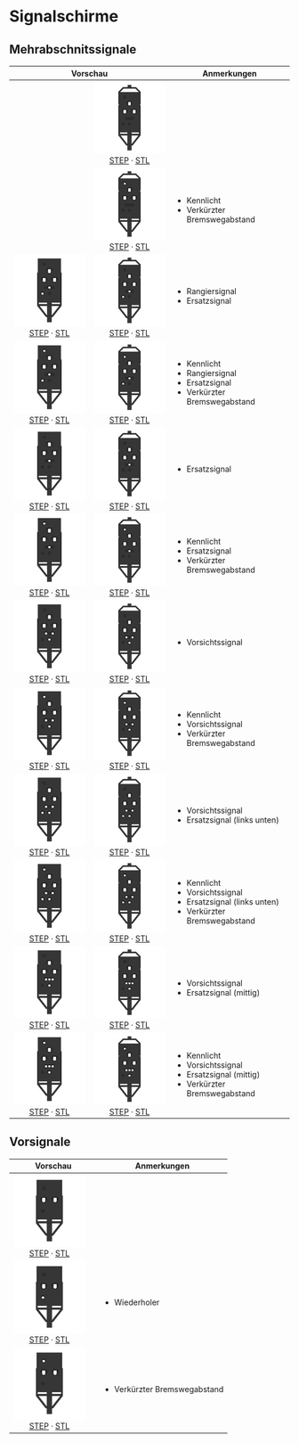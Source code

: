 # Signalschirme

## Mehrabschnitssignale

<table>
  <thead>
    <tr>
      <th colspan="2">Vorschau</th>
      <th>Anmerkungen</th>
    </tr>
  </thead>
  <tbody>
    <tr>
      <td width="130" align="center"></td>
      <td width="130" align="center">
        <img src="export/MS__B-front.png">
        <br>
        <a href="export/MS__B.step">STEP</a> · <a href="export/MS__B.stl">STL</a>
      </td>
      <td></td>
    </tr>
    <tr>
      <td width="130" align="center"></td>
      <td width="130" align="center">
        <img src="export/MS_vBw__B-front.png">
        <br>
        <a href="export/MS_vBw__B.step">STEP</a> · <a href="export/MS_vBw__B.stl">STL</a>
      </td>
      <td>
        <ul>
          <li>Kennlicht</li>
          <li>Verkürzter Bremswegabstand</li>
        </ul>
      </td>
    </tr>
    <tr>
      <td width="130" align="center">
        <img src="export/MS_Sh1__A-front.png">
        <br>
        <a href="export/MS_Sh1__A.step">STEP</a> · <a href="export/MS_Sh1__A.stl">STL</a>
      </td>
      <td width="130" align="center">
        <img src="export/MS_Sh1__B-front.png">
        <br>
        <a href="export/MS_Sh1__B.step">STEP</a> · <a href="export/MS_Sh1__B.stl">STL</a>
      </td>
      <td>
        <ul>
          <li>Rangiersignal</li>
          <li>Ersatzsignal</li>
        </ul>
      </td>
    </tr>
    <tr>
      <td width="130" align="center">
        <img src="export/MS_Sh1_vBw__A-front.png">
        <br>
        <a href="export/MS_Sh1_vBw__A.step">STEP</a> · <a href="export/MS_Sh1_vBw__A.stl">STL</a>
      </td>
      <td width="130" align="center">
        <img src="export/MS_Sh1_vBw__B-front.png">
        <br>
        <a href="export/MS_Sh1_vBw__B.step">STEP</a> · <a href="export/MS_Sh1_vBw__B.stl">STL</a>
      </td>
      <td>
        <ul>
          <li>Kennlicht</li>
          <li>Rangiersignal</li>
          <li>Ersatzsignal</li>
          <li>Verkürzter Bremswegabstand</li>
        </ul>
      </td>
    </tr>
    <tr>
      <td width="130" align="center">
        <img src="export/MS_Zs1__A-front.png">
        <br>
        <a href="export/MS_Zs1__A.step">STEP</a> · <a href="export/MS_Zs1__A.stl">STL</a>
      </td>
      <td width="130" align="center">
        <img src="export/MS_Zs1__B-front.png">
        <br>
        <a href="export/MS_Zs1__B.step">STEP</a> · <a href="export/MS_Zs1__B.stl">STL</a>
      </td>
      <td>
        <ul>
          <li>Ersatzsignal</li>
        </ul>
      </td>
    </tr>
    <tr>
      <td width="130" align="center">
        <img src="export/MS_Zs1_vBw__A-front.png">
        <br>
        <a href="export/MS_Zs1_vBw__A.step">STEP</a> · <a href="export/MS_Zs1_vBw__A.stl">STL</a>
      </td>
      <td width="130" align="center">
        <img src="export/MS_Zs1_vBw__B-front.png">
        <br>
        <a href="export/MS_Zs1_vBw__B.step">STEP</a> · <a href="export/MS_Zs1_vBw__B.stl">STL</a>
      </td>
      <td>
        <ul>
          <li>Kennlicht</li>
          <li>Ersatzsignal</li>
          <li>Verkürzter Bremswegabstand</li>
        </ul>
      </td>
    </tr>
    <tr>
      <td width="130" align="center">
        <img src="export/MS_Zs7__A-front.png">
        <br>
        <a href="export/MS_Zs7__A.step">STEP</a> · <a href="export/MS_Zs7__A.stl">STL</a>
      </td>
      <td width="130" align="center">
        <img src="export/MS_Zs7__B-front.png">
        <br>
        <a href="export/MS_Zs7__B.step">STEP</a> · <a href="export/MS_Zs7__B.stl">STL</a>
      </td>
      <td>
        <ul>
          <li>Vorsichtssignal</li>
        </ul>
      </td>
    </tr>
    <tr>
      <td width="130" align="center">
        <img src="export/MS_Zs7_vBw__A-front.png">
        <br>
        <a href="export/MS_Zs7_vBw__A.step">STEP</a> · <a href="export/MS_Zs7_vBw__A.stl">STL</a>
      </td>
      <td width="130" align="center">
        <img src="export/MS_Zs7_vBw__B-front.png">
        <br>
        <a href="export/MS_Zs7_vBw__B.step">STEP</a> · <a href="export/MS_Zs7_vBw__B.stl">STL</a>
      </td>
      <td>
        <ul>
          <li>Kennlicht</li>
          <li>Vorsichtssignal</li>
          <li>Verkürzter Bremswegabstand</li>
        </ul>
      </td>
    </tr>
    <tr>
      <td width="130" align="center">
        <img src="export/MS_Zs7_Zs1__A-front.png">
        <br>
        <a href="export/MS_Zs7_Zs1__A.step">STEP</a> · <a href="export/MS_Zs7_Zs1__A.stl">STL</a>
      </td>
      <td width="130" align="center">
        <img src="export/MS_Zs7_Zs1__B-front.png">
        <br>
        <a href="export/MS_Zs7_Zs1__B.step">STEP</a> · <a href="export/MS_Zs7_Zs1__B.stl">STL</a>
      </td>
      <td>
        <ul>
          <li>Vorsichtssignal</li>
          <li>Ersatzsignal (links unten)</li>
        </ul>
      </td>
    </tr>
    <tr>
      <td width="130" align="center">
        <img src="export/MS_Zs7_Zs1_vBw__A-front.png">
        <br>
        <a href="export/MS_Zs7_Zs1_vBw__A.step">STEP</a> · <a href="export/MS_Zs7_Zs1_vBw__A.stl">STL</a>
      </td>
      <td width="130" align="center">
        <img src="export/MS_Zs7_Zs1_vBw__B-front.png">
        <br>
        <a href="export/MS_Zs7_Zs1_vBw__B.step">STEP</a> · <a href="export/MS_Zs7_Zs1_vBw__B.stl">STL</a>
      </td>
      <td>
        <ul>
          <li>Kennlicht</li>
          <li>Vorsichtssignal</li>
          <li>Ersatzsignal (links unten)</li>
          <li>Verkürzter Bremswegabstand</li>
        </ul>
      </td>
    </tr>
    <tr>
      <td width="130" align="center">
        <img src="export/MS_Zs7_Zs1m__A-front.png">
        <br>
        <a href="export/MS_Zs7_Zs1m__A.step">STEP</a> · <a href="export/MS_Zs7_Zs1m__A.stl">STL</a>
      </td>
      <td width="130" align="center">
        <img src="export/MS_Zs7_Zs1m__B-front.png">
        <br>
        <a href="export/MS_Zs7_Zs1m__B.step">STEP</a> · <a href="export/MS_Zs7_Zs1m__B.stl">STL</a>
      </td>
      <td>
        <ul>
          <li>Vorsichtssignal</li>
          <li>Ersatzsignal (mittig)</li>
        </ul>
      </td>
    </tr>
    <tr>
      <td width="130" align="center">
        <img src="export/MS_Zs7_Zs1m_vBw__A-front.png">
        <br>
        <a href="export/MS_Zs7_Zs1m_vBw__A.step">STEP</a> · <a href="export/MS_Zs7_Zs1m_vBw__A.stl">STL</a>
      </td>
      <td width="130" align="center">
        <img src="export/MS_Zs7_Zs1m_vBw__B-front.png">
        <br>
        <a href="export/MS_Zs7_Zs1m_vBw__B.step">STEP</a> · <a href="export/MS_Zs7_Zs1m_vBw__B.stl">STL</a>
      </td>
      <td>
        <ul>
          <li>Kennlicht</li>
          <li>Vorsichtssignal</li>
          <li>Ersatzsignal (mittig)</li>
          <li>Verkürzter Bremswegabstand</li>
        </ul>
      </td>
    </tr>
  </tbody>
</table>

## Vorsignale

<table>
  <thead>
    <tr>
      <th colspan="2">Vorschau</th>
      <th>Anmerkungen</th>
    </tr>
  </thead>
  <tbody>
    <tr>
      <td width="130" align="center">
        <img src="export/VS_Vsig-front.png">
        <br>
        <a href="export/VS_Vsig.step">STEP</a> · <a href="export/VS_Vsig.stl">STL</a>
      </td>
      <td></td>
      <td></td>
    </tr>
    <tr>
      <td width="130" align="center">
        <img src="export/VS_Vsig_Wd-front.png">
        <br>
        <a href="export/VS_Vsig_Wd.step">STEP</a> · <a href="export/VS_Vsig_Wd.stl">STL</a>
      </td>
      <td></td>
      <td>
        <ul>
          <li>Wiederholer</li>
        </ul>
      </td>
    </tr>
    <tr>
      <td width="130" align="center">
        <img src="export/VS_Vsig_vBw-front.png">
        <br>
        <a href="export/VS_Vsig_vBw.step">STEP</a> · <a href="export/VS_Vsig_vBw.stl">STL</a>
      </td>
      <td></td>
      <td>
        <ul>
          <li>Verkürzter Bremswegabstand</li>
        </ul>
      </td>
    </tr>
  </tbody>
</table>
